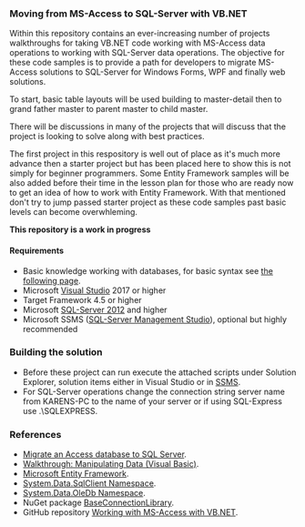 ### Moving from MS-Access to SQL-Server with VB.NET

Within this repository contains an ever-increasing number of projects walkthroughs for taking VB.NET code working with MS-Access data operations to working with SQL-Server data operations. The objective for these code samples is to provide a path for developers to migrate MS-Access solutions to SQL-Server for Windows Forms, WPF and finally web solutions.

To start, basic table layouts will be used building to master-detail then to grand father master to parent master to child master. 

There will be discussions in many of the projects that will discuss that the project is looking to solve along with best practices.

The first project in this respository is well out of place as it's much more advance then a starter project but has been placed here to show this is not simply for beginner programmers. Some Entity Framework samples will be also added before their time in the lesson plan for those who are ready now to get an idea of how to work with Entity Framework. With that mentioned don't try to jump passed starter project as these code samples past basic levels can become overwhleming.

**This repository is a work in progress**

#### Requirements
- Basic knowledge working with databases, for basic syntax see [the following page](https://www.w3schools.com/sql/default.asp).
- Microsoft [Visual Studio](https://visualstudio.microsoft.com/) 2017 or higher
- Target Framework 4.5 or higher
- Microsoft [SQL-Server 2012](https://www.microsoft.com/en-us/sql-server/sql-server-2017?&OCID=AID739534_SEM_qJcWCEdr&MarinID=sqJcWCEdr_258104131131_microsoft%20sql%20server_e_c__49923480701_aud-394034018130:kwd-294748417622_) and higher
- Microsoft SSMS ([SQL-Server Management Studio](https://docs.microsoft.com/en-us/sql/ssms/download-sql-server-management-studio-ssms?view=sql-server-2017)), optional but highly recommended

### Building the solution
- Before these project can run execute the attached scripts under Solution Explorer, solution items either in Visual Studio or in [SSMS](https://docs.microsoft.com/en-us/sql/ssms/download-sql-server-management-studio-ssms?view=sql-server-2017). 
- For SQL-Server operations change the connection string server name from KARENS-PC to the name of your server or if using SQL-Express use .\SQLEXPRESS.

### References
- [Migrate an Access database to SQL Server](https://support.office.com/en-us/article/migrate-an-access-database-to-sql-server-7bac0438-498a-4f53-b17b-cc22fc42c979).
- [Walkthrough: Manipulating Data (Visual Basic)](https://docs.microsoft.com/en-us/dotnet/framework/data/adonet/sql/linq/walkthrough-manipulating-data-visual-basic).
- [Microsoft Entity Framework](https://docs.microsoft.com/en-us/dotnet/framework/data/adonet/ef/overview).
- [System.Data.SqlClient Namespace](https://docs.microsoft.com/en-us/dotnet/api/system.data.sqlclient?view=netframework-4.8).
- [System.Data.OleDb Namespace](https://docs.microsoft.com/en-us/dotnet/api/system.data.oledb?view=netframework-4.8).
- NuGet package [BaseConnectionLibrary](https://www.nuget.org/packages/BaseConnectionLibrary/1.0.3#).
- GitHub repository [Working with MS-Access with VB.NET](http://example.com).
